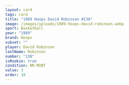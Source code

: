```yaml
---
layout: card
tags: card
title: "1989 Hoops David Robinson #138"
image: /images/uploads/1989-hoops-david-robinson.webp
sport: Basketball
year: "1989"
brand: Hoops
subset: ""
player: David Robinson
lastName: Robinson
number: "138"
isRookie: true
condition: NR-MINT
value: 3
order: 10
---
```

